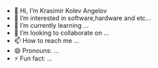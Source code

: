 - 👋 Hi, I’m Krasimir Kolev Angelov
- 👀 I’m interested in software,hardware and etc...
- 🌱 I’m currently learning ...
- 💞️ I’m looking to collaborate on ...
- 📫 How to reach me ...
- 😄 Pronouns: ...
- ⚡ Fun fact: ...

<!---
KraskoAniNiki2025/KraskoAniNiki2025 is a ✨ special ✨ repository because its `README.md` (this file) appears on your GitHub profile.
You can click the Preview link to take a look at your changes.
--->
